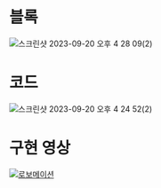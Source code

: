 # 블록  
![스크린샷 2023-09-20 오후 4 28 09(2)](https://github.com/RoboidStudioLAB/Hamster-S/assets/145521931/e2c34b25-97dc-44f0-9748-2730cfc89b2e)

# 코드  
![스크린샷 2023-09-20 오후 4 24 52(2)](https://github.com/RoboidStudioLAB/Hamster-S/assets/145521931/ef31655a-95df-4d3b-8158-7f00a6d1f6f7)

# 구현 영상  
[![로보메이션](https://img.youtube.com/vi/89ZDSr-cQtE/0.jpg)](https://youtu.be/89ZDSr-cQtE?t=0s)

